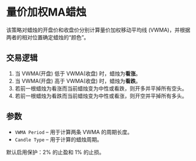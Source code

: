 # 量价加权MA蜡烛

该策略对蜡烛的开盘价和收盘价分别计算量价加权移动平均线 (VWMA)，并根据两者的相对位置确定蜡烛的“颜色”。

## 交易逻辑
1. 当 VWMA(开盘) 低于 VWMA(收盘) 时，蜡烛为**看涨**。
2. 当 VWMA(开盘) 高于 VWMA(收盘) 时，蜡烛为**看跌**。
3. 若前一根蜡烛为看涨而当前蜡烛变为中性或看跌，则开多并平掉所有空头。
4. 若前一根蜡烛为看跌而当前蜡烛变为中性或看涨，则开空并平掉所有多头。

## 参数
- `VWMA Period` – 用于计算两条 VWMA 的周期长度。
- `Candle Type` – 用于计算的蜡烛周期。

默认启用保护：2% 的止盈和 1% 的止损。
